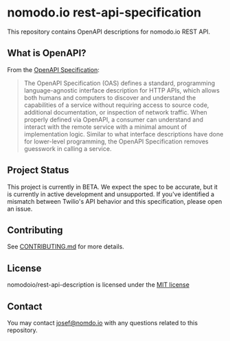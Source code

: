 # nomodo.io rest-api-specification
This repository contains OpenAPI descriptions for nomodo.io REST API.

## What is OpenAPI?

From the [OpenAPI Specification](https://github.com/OAI/OpenAPI-Specification):

> The OpenAPI Specification (OAS) defines a standard, programming language-agnostic interface description for HTTP APIs, which allows both humans and computers to discover and understand the capabilities of a service without requiring access to source code, additional documentation, or inspection of network traffic. When properly defined via OpenAPI, a consumer can understand and interact with the remote service with a minimal amount of implementation logic. Similar to what interface descriptions have done for lower-level programming, the OpenAPI Specification removes guesswork in calling a service.

## Project Status

This project is currently in BETA. We expect the spec to be accurate, but it is currently in active development and unsupported. If you've identified a mismatch between Twilio's API behavior and this specification, please open an issue.

## Contributing

See [CONTRIBUTING.md](/CONTRIBUTING.md) for more details.

## License

nomodoio/rest-api-description is licensed under the [MIT license](./LICENSE.md)

## Contact

You may contact [josef@nomdo.io](mailto:josef@nomodo.io) with any questions related to this repository.
